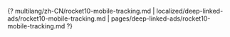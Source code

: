 {? multilang/zh-CN/rocket10-mobile-tracking.md | localized/deep-linked-ads/rocket10-mobile-tracking.md | pages/deep-linked-ads/rocket10-mobile-tracking.md ?}
